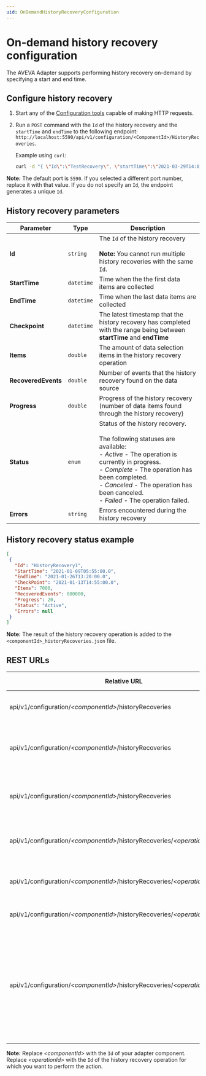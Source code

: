 ```yaml
---
uid: OnDemandHistoryRecoveryConfiguration
---
```


# On-demand history recovery configuration

The AVEVA Adapter supports performing history recovery on-demand by specifying a start and end time.

## Configure history recovery

1. Start any of the [Configuration tools](xref:ConfigurationTools) capable of making HTTP requests.
2. Run a `POST` command with the `Id` of the history recovery and the `startTime` and `endTime` to the following endpoint: `http://localhost:5590/api/v1/configuration/<ComponentId>/HistoryRecoveries`.

    Example using `curl`:

    ```bash
    curl -d "{ \"Id\":\"TestRecovery\", \"startTime\":\"2021-03-29T14:00:30Z\", \"endTime\":\"2021-03-29T15:00:15Z\"  }" -X POST "http://localhost:5590/api/v1/configuration/<ComponentId>/HistoryRecoveries"
    ```

**Note:** The default port is `5590`. If you selected a different port number, replace it with that value. If you do not specify an `Id`, the endpoint generates a unique `Id`.

## History recovery parameters

Parameter | Type| Description
---------|----------|---------
 **Id** | `string` | The `Id` of the history recovery<br><br> **Note:** You cannot run multiple history recoveries with the same `Id`.
 **StartTime** | `datetime` | Time when the the first data items are collected
 **EndTime** | `datetime`| Time when the last data items are collected
| **Checkpoint** | `datetime` | The latest timestamp that the history recovery has completed with the range being between **startTime** and **endTime**
| **Items** | `double` | The amount of data selection items in the history recovery operation
| **RecoveredEvents** | `double` | Number of events that the history recovery found on the data source
| **Progress** | `double` | Progress of the history recovery (number of data items found through the history recovery)
| **Status** | `enum` | Status of the history recovery.<br><br>The following statuses are available:<br> - *Active* - The operation is currently in progress.<br>- *Complete* - The operation has been completed.<br>- *Canceled* - The operation has been canceled.<br>- *Failed* - The operation failed.
| **Errors** | `string` | Errors encountered during the history recovery

## History recovery status example

```json
[
 { 
   "Id": "HistoryRecovery1", 
   "StartTime": "2021-01-09T05:55:00.0", 
   "EndTime": "2021-01-26T13:20:00.0", 
   "CheckPoint": "2021-01-13T14:55:00.0", 
   "Items": 7000, 
   "RecoveredEvents": 800000, 
   "Progress": 20, 
   "Status": "Active", 
   "Errors": null 
 }
] 
```

**Note:** The result of the history recovery operation is added to the `<componentId>_historyRecoveries.json` file.

## REST URLs

| Relative URL                                   | HTTP verb | Action |
|------------------------------------------------|-----------|--------|
| api/v1/configuration/_\<componentId>_/historyRecoveries | `GET`       | Returns all history recoveries statuses
| api/v1/configuration/_\<componentId>_/historyRecoveries | `POST`       | Initiates a new history recovery and returns the `Id` of the operation
| api/v1/configuration/_\<componentId>_/historyRecoveries | `DELETE`      | Cancels all active history recovery operations and removes states
| api/v1/configuration/_\<componentId>_/historyRecoveries/_\<operationId>_ |  `GET`    | Gets the status of an individual history recovery
| api/v1/configuration/_\<componentId>_/historyRecoveries/_\<operationId>_ | `DELETE`       | Cancels history recovery and removes the state |
| api/v1/configuration/_\<componentId>_/historyRecoveries/_\<operationId>_/cancel | `POST` | Cancels history recovery|
| api/v1/configuration/_\<componentId>_/historyRecoveries/_\<operationId>_/resume | `POST` | Resumes canceled or failed history recovery operation (`202`) from the checkpoint<br><br>**Note:** If the `<operationId>` is not found, a 404 HTTP error message is returned.  |

**Note:** Replace _\<componentId>_ with the `Id` of your adapter component. Replace _\<operationId>_ with the `Id` of the history recovery operation for which you want to perform the action.
